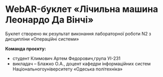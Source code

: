 # WebAR-буклет «Лічильна машина Леонардо Да Вінчі»
Буклет створено як результат виконання лабораторної роботи N2 з дисципліни «Операційні системи» 

**Команда проєкту:**
- студент Климович Артем Федорович,група УІ-231
- викладач – Блажко О.А., доцент кафедри інформаційних систем Національногоуніверситету «Одеська політехніка»


